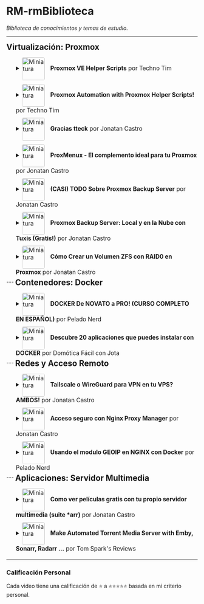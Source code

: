 # RM-rmBiblioteca
*Biblioteca de conocimientos y temas de estudio.*

---
  <h2 style="display:inline; vertical-align: middle;">Virtualización: Proxmox</h2>
  <div style="padding-left: 25px; padding-top: 10px;">
    <details>
      <summary style="font-size: 1.1em; padding: 5px 0;">
        <img src="https://i.ytimg.com/vi/gRVSbqXejtk/mqdefault.jpg" alt="Miniatura" width="60" style="margin-right: 10px; border-radius: 4px; vertical-align: middle;">
        <strong>Proxmox VE Helper Scripts</strong> por Techno Tim
      </summary>
      <div style="padding: 15px; overflow: hidden; border-left: 2px solid #ddd; margin-top: 5px; margin-left: 5px;">
        <a href="https://www.youtube.com/watch?v=gRVSbqXejtk" target="_blank">
          <img src="https://i.ytimg.com/vi/gRVSbqXejtk/mqdefault.jpg" alt="Miniatura Proxmox VE Helper Scripts" width="150" style="float: right; margin-left: 15px; border-radius: 8px;">
        </a>
        <strong><a href="https://www.youtube.com/watch?v=gRVSbqXejtk" target="_blank">Proxmox VE Helper Scripts</a></strong><br>
        por <a href="https://www.youtube.com/@TechnoTim" target="_blank">Techno Tim</a><br><br>
        <em>Introducción a Proxmox VE Helper-Scripts y cómo automatizar tareas y desplegar contenedores con un solo comando.</em><br><br>
        <strong>Calificación:</strong> ★★★★★<br>
        <em>Comentario pendiente.</em>
      </div>
    </details>
    <details>
      <summary style="font-size: 1.1em; padding: 5px 0;">
        <img src="https://i.ytimg.com/vi/kcpu4z5eSEU/mqdefault.jpg" alt="Miniatura" width="60" style="margin-right: 10px; border-radius: 4px; vertical-align: middle;">
        <strong>Proxmox Automation with Proxmox Helper Scripts!</strong> por Techno Tim
      </summary>
      <div style="padding: 15px; overflow: hidden; border-left: 2px solid #ddd; margin-top: 5px; margin-left: 5px;">
        <a href="https://www.youtube.com/watch?v=kcpu4z5eSEU" target="_blank">
          <img src="https://i.ytimg.com/vi/kcpu4z5eSEU/mqdefault.jpg" alt="Miniatura Proxmox Automation with Proxmox Helper Scripts!" width="150" style="float: right; margin-left: 15px; border-radius: 8px;">
        </a>
        <strong><a href="https://www.youtube.com/watch?v=kcpu4z5eSEU" target="_blank">Proxmox Automation with Proxmox Helper Scripts!</a></strong><br>
        por <a href="https://www.youtube.com/@TechnoTim" target="_blank">Techno Tim</a><br><br>
        <em>Automatiza Proxmox con los Helper-Scripts: ajustes de posinstalación, despliegue de contenedores LXC y servicios comunes.</em><br><br>
        <strong>Calificación:</strong> ★★★★★<br>
        <em>Comentario pendiente.</em>
      </div>
    </details>
    <details>
      <summary style="font-size: 1.1em; padding: 5px 0;">
        <img src="https://i.ytimg.com/vi/N6T_LnCxL9g/mqdefault.jpg" alt="Miniatura" width="60" style="margin-right: 10px; border-radius: 4px; vertical-align: middle;">
        <strong>Gracias tteck</strong> por Jonatan Castro
      </summary>
      <div style="padding: 15px; overflow: hidden; border-left: 2px solid #ddd; margin-top: 5px; margin-left: 5px;">
        <a href="https://www.youtube.com/watch?v=N6T_LnCxL9g" target="_blank">
          <img src="https://i.ytimg.com/vi/N6T_LnCxL9g/mqdefault.jpg" alt="Miniatura Gracias tteck" width="150" style="float: right; margin-left: 15px; border-radius: 8px;">
        </a>
        <strong><a href="https://www.youtube.com/watch?v=N6T_LnCxL9g" target="_blank">Gracias tteck</a></strong><br>
        por <a href="https://www.youtube.com/@JonatanCastro" target="_blank">Jonatan Castro</a><br><br>
        <em>Homenaje y agradecimiento a tteck, creador de los Proxmox VE Helper-Scripts, destacando su impacto en la comunidad.</em><br><br>
        <strong>Calificación:</strong> ★★★★★<br>
        <em>Comentario pendiente.</em>
      </div>
    </details>
    <details>
      <summary style="font-size: 1.1em; padding: 5px 0;">
        <img src="https://i.ytimg.com/vi/WtvcaK5lUZA/mqdefault.jpg" alt="Miniatura" width="60" style="margin-right: 10px; border-radius: 4px; vertical-align: middle;">
        <strong>ProxMenux - El complemento ideal para tu Proxmox</strong> por Jonatan Castro
      </summary>
      <div style="padding: 15px; overflow: hidden; border-left: 2px solid #ddd; margin-top: 5px; margin-left: 5px;">
        <a href="https://www.youtube.com/watch?v=WtvcaK5lUZA" target="_blank">
          <img src="https://i.ytimg.com/vi/WtvcaK5lUZA/mqdefault.jpg" alt="Miniatura ProxMenux - El complemento ideal para tu Proxmox" width="150" style="float: right; margin-left: 15px; border-radius: 8px;">
        </a>
        <strong><a href="https://www.youtube.com/watch?v=WtvcaK5lUZA" target="_blank">ProxMenux - El complemento ideal para tu Proxmox</a></strong><br>
        por <a href="https://www.youtube.com/@JonatanCastro" target="_blank">Jonatan Castro</a><br><br>
        <em>Presenta ProxMenux: un menú interactivo para administrar Proxmox VE y simplificar tareas de posinstalación y mantenimiento.</em><br><br>
        <strong>Calificación:</strong> ★★★<br>
        <em>Comentario pendiente.</em>
      </div>
    </details>
    <details>
      <summary style="font-size: 1.1em; padding: 5px 0;">
        <img src="https://i.ytimg.com/vi/sws3iNGKsXs/mqdefault.jpg" alt="Miniatura" width="60" style="margin-right: 10px; border-radius: 4px; vertical-align: middle;">
        <strong>(CASI) TODO Sobre Proxmox Backup Server</strong> por Jonatan Castro
      </summary>
      <div style="padding: 15px; overflow: hidden; border-left: 2px solid #ddd; margin-top: 5px; margin-left: 5px;">
        <a href="https://www.youtube.com/watch?v=sws3iNGKsXs" target="_blank">
          <img src="https://i.ytimg.com/vi/sws3iNGKsXs/mqdefault.jpg" alt="Miniatura (CASI) TODO Sobre Proxmox Backup Server" width="150" style="float: right; margin-left: 15px; border-radius: 8px;">
        </a>
        <strong><a href="https://www.youtube.com/watch?v=sws3iNGKsXs" target="_blank">(CASI) TODO Sobre Proxmox Backup Server</a></strong><br>
        por <a href="https://www.youtube.com/@JonatanCastro" target="_blank">Jonatan Castro</a><br><br>
        <em>Guía integral de PBS: instalación y configuración, creación de usuarios, sincronizaciones remotas, restauración y consejos prácticos.</em><br><br>
        <strong>Calificación:</strong> ★★★★<br>
        <em>Comentario pendiente.</em>
      </div>
    </details>
    <details>
      <summary style="font-size: 1.1em; padding: 5px 0;">
        <img src="https://i.ytimg.com/vi/lYdoCKGyqFc/mqdefault.jpg" alt="Miniatura" width="60" style="margin-right: 10px; border-radius: 4px; vertical-align: middle;">
        <strong>Proxmox Backup Server: Local y en la Nube con Tuxis (Gratis!)</strong> por Jonatan Castro
      </summary>
      <div style="padding: 15px; overflow: hidden; border-left: 2px solid #ddd; margin-top: 5px; margin-left: 5px;">
        <a href="https://www.youtube.com/watch?v=lYdoCKGyqFc" target="_blank">
          <img src="https://i.ytimg.com/vi/lYdoCKGyqFc/mqdefault.jpg" alt="Miniatura Proxmox Backup Server: Local y en la Nube con Tuxis (Gratis!)" width="150" style="float: right; margin-left: 15px; border-radius: 8px;">
        </a>
        <strong><a href="https://www.youtube.com/watch?v=lYdoCKGyqFc" target="_blank">Proxmox Backup Server: Local y en la Nube con Tuxis (Gratis!)</a></strong><br>
        por <a href="https://www.youtube.com/@JonatanCastro" target="_blank">Jonatan Castro</a><br><br>
        <em>Configura PBS en local y en la nube con almacenamiento remoto de Tuxis (plan gratuito).</em><br><br>
        <strong>Calificación:</strong> ★★★★<br>
        <em>Comentario pendiente.</em>
      </div>
    </details>
    <details>
      <summary style="font-size: 1.1em; padding: 5px 0;">
        <img src="https://i.ytimg.com/vi/pkwL2iuw9po/mqdefault.jpg" alt="Miniatura" width="60" style="margin-right: 10px; border-radius: 4px; vertical-align: middle;">
        <strong>Cómo Crear un Volumen ZFS con RAID0 en Proxmox</strong> por Jonatan Castro
      </summary>
      <div style="padding: 15px; overflow: hidden; border-left: 2px solid #ddd; margin-top: 5px; margin-left: 5px;">
        <a href="https://www.youtube.com/watch?v=pkwL2iuw9po" target="_blank">
          <img src="https://i.ytimg.com/vi/pkwL2iuw9po/mqdefault.jpg" alt="Miniatura Cómo Crear un Volumen ZFS con RAID0 en Proxmox" width="150" style="float: right; margin-left: 15px; border-radius: 8px;">
        </a>
        <strong><a href="https://www.youtube.com/watch?v=pkwL2iuw9po" target="_blank">Cómo Crear un Volumen ZFS con RAID0 en Proxmox</a></strong><br>
        por <a href="https://www.youtube.com/@JonatanCastro" target="_blank">Jonatan Castro</a><br><br>
        <em>Paso a paso para crear un pool ZFS en RAID0, repasando datasets/zvols y consideraciones de rendimiento.</em><br><br>
        <strong>Calificación:</strong> ★★★★<br>
        <em>Comentario pendiente.</em>
      </div>
    </details>
  </div>
---
  <h2 style="display:inline; vertical-align: middle;">Contenedores: Docker</h2>
  <div style="padding-left: 25px; padding-top: 10px;">
    <details>
      <summary style="font-size: 1.1em; padding: 5px 0;">
        <img src="https://i.ytimg.com/vi/CV_Uf3Dq-EU/mqdefault.jpg" alt="Miniatura" width="60" style="margin-right: 10px; border-radius: 4px; vertical-align: middle;">
        <strong>DOCKER De NOVATO a PRO! (CURSO COMPLETO EN ESPAÑOL)</strong> por Pelado Nerd
      </summary>
      <div style="padding: 15px; overflow: hidden; border-left: 2px solid #ddd; margin-top: 5px; margin-left: 5px;">
        <a href="https://www.youtube.com/watch?v=CV_Uf3Dq-EU" target="_blank">
          <img src="https://i.ytimg.com/vi/CV_Uf3Dq-EU/mqdefault.jpg" alt="Miniatura DOCKER De NOVATO a PRO! (CURSO COMPLETO EN ESPAÑOL)" width="150" style="float: right; margin-left: 15px; border-radius: 8px;">
        </a>
        <strong><a href="https://www.youtube.com/watch?v=CV_Uf3Dq-EU" target="_blank">DOCKER De NOVATO a PRO! (CURSO COMPLETO EN ESPAÑOL)</a></strong><br>
        por <a href="https://www.youtube.com/@pablokbs" target="_blank">Pelado Nerd</a><br><br>
        <em>Curso completo: instalación, imágenes y contenedores, volúmenes, redes, Dockerfile y Docker Compose.</em><br><br>
        <strong>Calificación:</strong> ★★★★★<br>
        <em>Comentario pendiente.</em>
      </div>
    </details>
    <details>
      <summary style="font-size: 1.1em; padding: 5px 0;">
        <img src="https://i.ytimg.com/vi/gqpJ7RE02Ao/mqdefault.jpg" alt="Miniatura" width="60" style="margin-right: 10px; border-radius: 4px; vertical-align: middle;">
        <strong>Descubre 20 aplicaciones que puedes instalar con DOCKER</strong> por Domótica Fácil con Jota
      </summary>
      <div style="padding: 15px; overflow: hidden; border-left: 2px solid #ddd; margin-top: 5px; margin-left: 5px;">
        <a href="https://www.youtube.com/watch?v=gqpJ7RE02Ao" target="_blank">
          <img src="https://i.ytimg.com/vi/gqpJ7RE02Ao/mqdefault.jpg" alt="Miniatura Descubre 20 aplicaciones que puedes instalar con DOCKER" width="150" style="float: right; margin-left: 15px; border-radius: 8px;">
        </a>
        <strong><a href="https://www.youtube.com/watch?v=gqpJ7RE02Ao" target="_blank">Descubre 20 aplicaciones que puedes instalar con DOCKER</a></strong><br>
        por <a href="https://www.youtube.com/@DomoticaFacilconJota" target="_blank">Domótica Fácil con Jota</a><br><br>
        <em>Lista de 20 aplicaciones que puedes instalar usando Docker, más allá de la domótica.</em><br><br>
        <strong>Calificación:</strong> ★★★★<br>
        <em>Comentario pendiente.</em>
      </div>
    </details>
  </div>
---
  <h2 style="display:inline; vertical-align: middle;">Redes y Acceso Remoto</h2>
  <div style="padding-left: 25px; padding-top: 10px;">
    <details>
      <summary style="font-size: 1.1em; padding: 5px 0;">
        <img src="https://i.ytimg.com/vi/cxHwVsgVKRA/mqdefault.jpg" alt="Miniatura" width="60" style="margin-right: 10px; border-radius: 4px; vertical-align: middle;">
        <strong>Tailscale o WireGuard para VPN en tu VPS? AMBOS!</strong> por Jonatan Castro
      </summary>
      <div style="padding: 15px; overflow: hidden; border-left: 2px solid #ddd; margin-top: 5px; margin-left: 5px;">
        <a href="https://www.youtube.com/watch?v=cxHwVsgVKRA&list=PL5LXSDCW5qwaVdE4dTGAJAsELY96B_T5B&index=1" target="_blank">
          <img src="https://i.ytimg.com/vi/cxHwVsgVKRA/mqdefault.jpg" alt="Miniatura Tailscale o WireGuard para VPN en tu VPS? AMBOS!" width="150" style="float: right; margin-left: 15px; border-radius: 8px;">
        </a>
        <strong><a href="https://www.youtube.com/watch?v=cxHwVsgVKRA&list=PL5LXSDCW5qwaVdE4dTGAJAsELY96B_T5B&index=1" target="_blank">Tailscale o WireGuard para VPN en tu VPS? AMBOS!</a></strong><br>
        por <a href="https://www.youtube.com/@JonatanCastro" target="_blank">Jonatan Castro</a><br><br>
        <em>Comparativa y demo en un VPS: cuándo usar Tailscale o WireGuard y cómo combinarlos en un mismo servidor.</em><br><br>
        <strong>Calificación:</strong> ★★★★★<br>
        <em>Comentario pendiente.</em>
      </div>
    </details>
    <details>
      <summary style="font-size: 1.1em; padding: 5px 0;">
        <img src="https://i.ytimg.com/vi/0ghEc_R6png/mqdefault.jpg" alt="Miniatura" width="60" style="margin-right: 10px; border-radius: 4px; vertical-align: middle;">
        <strong>Acceso seguro con Nginx Proxy Manager</strong> por Jonatan Castro
      </summary>
      <div style="padding: 15px; overflow: hidden; border-left: 2px solid #ddd; margin-top: 5px; margin-left: 5px;">
        <a href="https://www.youtube.com/watch?v=0ghEc_R6png" target="_blank">
          <img src="https://i.ytimg.com/vi/0ghEc_R6png/mqdefault.jpg" alt="Miniatura Acceso seguro con Nginx Proxy Manager" width="150" style="float: right; margin-left: 15px; border-radius: 8px;">
        </a>
        <strong><a href="https://www.youtube.com/watch?v=0ghEc_R6png" target="_blank">Acceso seguro con Nginx Proxy Manager</a></strong><br>
        por <a href="https://www.youtube.com/@JonatanCastro" target="_blank">Jonatan Castro</a><br><br>
        <em>Explica qué es un reverse proxy y cómo configurar Nginx Proxy Manager con certificados de Let's Encrypt.</em><br><br>
        <strong>Calificación:</strong> ★★★★★<br>
        <em>Comentario pendiente.</em>
      </div>
    </details>
    <details>
      <summary style="font-size: 1.1em; padding: 5px 0;">
        <img src="https://i.ytimg.com/vi/ZpEfjsJamcU/mqdefault.jpg" alt="Miniatura" width="60" style="margin-right: 10px; border-radius: 4px; vertical-align: middle;">
        <strong>Usando el modulo GEOIP en NGINX con Docker</strong> por Pelado Nerd
      </summary>
      <div style="padding: 15px; overflow: hidden; border-left: 2px solid #ddd; margin-top: 5px; margin-left: 5px;">
        <a href="https://www.youtube.com/watch?v=ZpEfjsJamcU" target="_blank">
          <img src="https://i.ytimg.com/vi/ZpEfjsJamcU/mqdefault.jpg" alt="Miniatura Usando el modulo GEOIP en NGINX con Docker" width="150" style="float: right; margin-left: 15px; border-radius: 8px;">
        </a>
        <strong><a href="https://www.youtube.com/watch?v=ZpEfjsJamcU" target="_blank">Usando el modulo GEOIP en NGINX con Docker</a></strong><br>
        por <a href="https://www.youtube.com/@pablokbs" target="_blank">Pelado Nerd</a><br><br>
        <em>Uso del módulo GeoIP en Nginx dentro de Docker para redirigir por país a sitios o páginas diferentes.</em><br><br>
        <strong>Calificación:</strong> ★★★★<br>
        <em>Comentario pendiente.</em>
      </div>
    </details>
  </div>
---
  <h2 style="display:inline; vertical-align: middle;">Aplicaciones: Servidor Multimedia</h2>
  <div style="padding-left: 25px; padding-top: 10px;">
    <details>
      <summary style="font-size: 1.1em; padding: 5px 0;">
        <img src="https://i.ytimg.com/vi/t1RWOydFWy8/mqdefault.jpg" alt="Miniatura" width="60" style="margin-right: 10px; border-radius: 4px; vertical-align: middle;">
        <strong>Como ver películas gratis con tu propio servidor multimedia (suite *arr)</strong> por Jonatan Castro
      </summary>
      <div style="padding: 15px; overflow: hidden; border-left: 2px solid #ddd; margin-top: 5px; margin-left: 5px;">
        <a href="https://www.youtube.com/watch?v=t1RWOydFWy8" target="_blank">
          <img src="https://i.ytimg.com/vi/t1RWOydFWy8/mqdefault.jpg" alt="Miniatura Como ver películas gratis con tu propio servidor multimedia (suite *arr)" width="150" style="float: right; margin-left: 15px; border-radius: 8px;">
        </a>
        <strong><a href="https://www.youtube.com/watch?v=t1RWOydFWy8" target="_blank">Como ver películas gratis con tu propio servidor multimedia (suite *arr)</a></strong><br>
        por <a href="https://www.youtube.com/@JonatanCastro" target="_blank">Jonatan Castro</a><br><br>
        <em>Configuración de la suite *Arr (Radarr/Sonarr/Prowlarr) con qBittorrent y un servidor multimedia (Jellyfin o Plex) para automatizar descargas.</em><br><br>
        <strong>Calificación:</strong> ★★★★★<br>
        <em>Comentario pendiente.</em>
      </div>
    </details>
    <details>
      <summary style="font-size: 1.1em; padding: 5px 0;">
        <img src="https://i.ytimg.com/vi/LD8-Qr3B2-o/mqdefault.jpg" alt="Miniatura" width="60" style="margin-right: 10px; border-radius: 4px; vertical-align: middle;">
        <strong>Make Automated Torrent Media Server with Emby, Sonarr, Radarr ...</strong> por Tom Spark's Reviews
      </summary>
      <div style="padding: 15px; overflow: hidden; border-left: 2px solid #ddd; margin-top: 5px; margin-left: 5px;">
        <a href="https://www.youtube.com/watch?v=LD8-Qr3B2-o" target="_blank">
          <img src="https://i.ytimg.com/vi/LD8-Qr3B2-o/mqdefault.jpg" alt="Miniatura Make Automated Torrent Media Server with Emby, Sonarr, Radarr ..." width="150" style="float: right; margin-left: 15px; border-radius: 8px;">
        </a>
        <strong><a href="https://www.youtube.com/watch?v=LD8-Qr3B2-o" target="_blank">Make Automated Torrent Media Server with Emby, Sonarr, Radarr ...</a></strong><br>
        por <a href="" target="_blank">Tom Spark's Reviews</a><br><br>
        <em>Guía para montar un servidor multimedia automatizado usando Emby, Sonarr, Radarr, Prowlarr y qBittorrent en Windows.</em><br><br>
        <strong>Calificación:</strong> ★★<br>
        <em>Solo le dejo 2 estrellas porque no me gustó que casi todo es de pago y para Windows.</em>
      </div>
    </details>
  </div>

---

### Calificación Personal
Cada video tiene una calificación de ⭐ a ⭐⭐⭐⭐⭐ basada en mi criterio personal.

